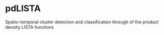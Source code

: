 # pdLISTA
Spatio-temporal cluster detection and classification through of the product density LISTA functions

